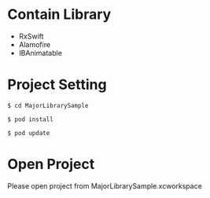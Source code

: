 # Contain Library
- RxSwift
- Alamofire
- IBAnimatable

# Project Setting
``` init Project
$ cd MajorLibrarySample

$ pod install

$ pod update

```

# Open Project
Please open project from MajorLibrarySample.xcworkspace

